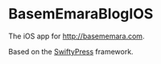 # BasemEmaraBlogIOS
The iOS app for http://basememara.com.

Based on the [SwiftyPress](https://github.com/ZamzamInc/SwiftyPress) framework.
